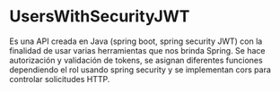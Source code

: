 # UsersWithSecurityJWT
Es una API creada en Java (spring boot, spring security JWT) con la finalidad de usar varias herramientas que nos brinda Spring. Se hace autorización y validación de tokens, se asignan diferentes funciones dependiendo el rol usando spring security y se implementan cors para controlar solicitudes HTTP. 
